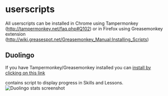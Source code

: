 userscripts
===========
All userscripts can be installed in Chrome using Tampermonkey (http://tampermonkey.net/faq.php#Q102)
or in Firefox using Greasemonkey extension (http://wiki.greasespot.net/Greasemonkey_Manual:Installing_Scripts)

Duolingo
--------
If you have Tampermonkey/Greasemonkey installed you can [install by clicking on this link](https://github.com/kane77/userscripts/raw/master/duolingo/lessons_progress.user.js)

contains script to display progress in Skills and Lessons.
![Duolingo stats screenshot](http://i.imgur.com/va17H1V.png)
